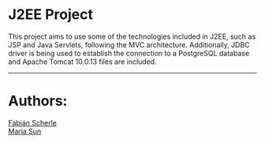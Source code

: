 # J2EE Project

This project aims to use some of the technologies included in J2EE, such as JSP and Java Servlets, following the MVC architecture. 
Additionally, JDBC driver is being used to establish the connection to a PostgreSQL database and Apache Tomcat 10.0.13 files are included.

----------------------------------------
# Authors:
[Fabián Scherle](https://github.com/fabbo-repo)\
[Maria Sun](https://github.com/Wyuuri)
